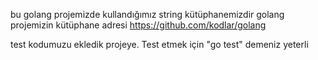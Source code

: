 bu golang projemizde kullandığımız string kütüphanemizdir
golang projemizin kütüphane adresi https://github.com/kodlar/golang

test kodumuzu ekledik projeye. Test etmek için "go test" demeniz yeterli

